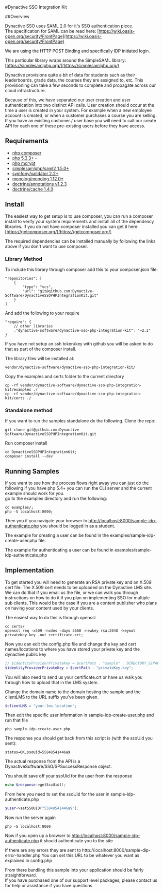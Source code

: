 #Dynactive SSO Integration Kit

##Overview

Dynactive SSO uses SAML 2.0 for it's SSO authentication piece.  
The specification for SAML can be read here: [https://wiki.oasis-open.org/security/FrontPage](https://wiki.oasis-open.org/security/FrontPage)

We are using the HTTP POST Binding and specifically IDP initiated login.

This particular library wraps around the SimpleSAML library: [https://simplesamlphp.org/](https://simplesamlphp.org/)

Dynactive provisions quite a bit of data for students such as their leaderboards,
grade data, the courses they are assigned to, etc.  This provisioning can take 
a few seconds to complete and propagate across our cloud infrastructure.

Because of this, we have separated our user creation and user authentication into two distinct API calls.
User creation should occur at the time a user is created in your system.  For example when a new employee
account is created, or when a customer purchases a course you are selling.  If you have an existing customer / user 
base you will need to call our create API for each one of these pre-existing users before they have access.

## Requirements

* [php composer](https://getcomposer.org/)
* [php 5.3.3+](http://php.net/) -
* [php mcrypt](http://php.net/manual/en/book.mcrypt.php)
* [simplesamlphp/saml2 1.5.0+](https://github.com/simplesamlphp/saml2)
* [symfony/validator 2.2+](https://github.com/symfony/Validator)
* [monolog/monolog 1.12.0+](https://github.com/Seldaek/monolog.git)
* [doctrine/annotations v1.2.3](https://github.com/doctrine/annotations.git)
* [doctrine/cache 1.4.0](https://github.com/doctrine/cache.git)

## Install
The easiest way to get setup is to use composer, you can run a composer install to verify your system requirements
and install all of the dependency libraries. If you do not have composer installed you can get it here: [https://getcomposer.org/](https://getcomposer.org/)

The required dependencies can be installed manually by following the links above if you don't want to use composer.

### Library Method

To include this library through composer add this to your composer.json file:
```
"repositories": [
    {
        "type": "vcs",
        "url": "git@github.com:Dynactive-Software/DynactiveSSOPHPIntegrationKit.git"
    }
]
```

And add the following to your require
```
"require": {
    // other libraries
    ,"dynactive-software/dynactive-sso-php-integration-kit": "~2.1"
}
```

If you have not setup an ssh token/key with github you will be asked to do that as part
of the composer install.

The library files will be installed at:

`vendor/dynactive-software/dynactive-sso-php-integration-kit/`

Copy the examples and certs folder to the current directory
```Shell
cp -rf vendor/dynactive-software/dynactive-sso-php-integration-kit/examples ./
cp -rf vendor/dynactive-software/dynactive-sso-php-integration-kit/certs ./
```

### Standalone method

If you want to run the samples standalone do the following.
Clone the repo:

```Shell
git clone git@github.com:Dynactive-Software/DynactiveSSOPHPIntegrationKit.git
```

Run composer install
```Shell
cd DynactiveSSOPHPIntegrationKit;
composer install --dev
```

## Running Samples
If you want to see how the process flows right away you can just do the following
if you have php 5.4+ you can run the CLI server and the current example should work for you.  
go to the examples directory and run the following:

```Shell
cd examples/;
php -S localhost:8000;
```

Then you if you navigate your browser to [http://localhost:8000/sample-idp-authenticate.php](http://localhost:8000/sample-idp-authenticate.php)
you should be logged in as a student.

The example for creating a user can be found in the examples/sample-idp-create-user.php file.

The example for authenticating a user can be found in examples/sample-idp-authenticate.php

## Implementation

To get started you will need to generate an RSA private key and an X.509 cert file.  The X.509 cert needs to be uploaded on the Dynactive LMS
site.  We can do that if you email us the file, or we can walk you through instructions on how to do it if you plan on implementing SSO for
multiple sub clients.  This would be the case if you are a content publisher who plans on having your content used by your clients.

The easiest way to do this is through openssl

```Shell
cd certs/
openssl req -x509 -nodes -days 3650 -newkey rsa:2048 -keyout privateKey.key -out certificate.crt;
```

Now you can edit the config.php file and change the key and cert names/locations to where you have stored your private key and the dynactive public key
```PHP
// $identityProviderPrivateKey = $certPath . "sample" . DIRECTORY_SEPARATOR . "idpkey.key";
$identityProviderPrivateKey = $certPath . "privateKey.key";
```

You will also need to send us your certificate.crt or have us walk you through how to upload that in the LMS system.

Change the domain name to the domain hosting the sample and the clientLMS to the URL suffix you've been given.
```PHP
$clientLMS = "your-lms-location";
```

Then edit the specific user information in sample-idp-create-user.php and run that file

```Shell
php sample-idp-create-user.php
```

The response you should get back from this script is (with the ssoUid you sent):

`status=OK,ssoUid=55848541446a9`

The actual response from the API is a DynactiveSoftware/SSO/SPSuccessResponse object.

You should save off your ssoUid for the user from the response

```PHP
echo $response->getSsoUid();
```

From here you need to set the ssoUid for the user in sample-idp-authenticate.php

```PHP
$user->setSSOUID("55848541446a9");
```

Now run the server again

```Shell
php -S localhost:8000
```

Now if you open up a browser to [http://localhost:8000/sample-idp-authenticate.php](http://localhost:8000/sample-idp-authenticate.php)
it should authenticate you to the site

If there are any errors they are sent to http://localhost:8000/sample-dip-error-handler.php
You can set this URL to be whatever you want as explained in config.php

From there bundling this sample into your application should be fairly straightforward.  
If you have purchased one of our support level packages, please contact us for help or assistance if you have questions.
